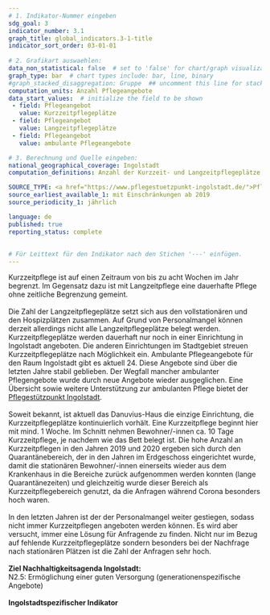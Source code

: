 ```yaml
---
# 1. Indikator-Nummer eingeben 
sdg_goal: 3 
indicator_number: 3.1
graph_title: global_indicators.3-1-title
indicator_sort_order: 03-01-01
 
# 2. Grafikart auswaehlen: 
data_non_statistical: false  # set to 'false' for chart/graph visualization 
graph_type: bar  # chart types include: bar, line, binary 
#graph_stacked_disaggregation: Gruppe  ## uncomment this line for stacked bars. eplace 'Geschlecht' with the field of aggregation. 
computation_units: Anzahl Pflegeangebote 
data_start_values:  # initialize the field to be shown  
 - field: Pflegeangebot
   value: Kurzzeitpflegeplätze
 - field: Pflegeangebot
   value: Langzeitpflegeplätze
 - field: Pflegeangebot
   value: ambulante Pflegeangebote

# 3. Berechnung und Quelle eingeben: 
national_geographical_coverage: Ingolstadt 
computation_definitions: Anzahl der Kurzzeit- und Langzeitpflegeplätze sowie ambulante Pflegeangebote

SOURCE_TYPE: <a href="https://www.pflegestuetzpunkt-ingolstadt.de/">Pflegestützpunkt Ingolstadt</a>, Gesundheitsamt Ingolstadt, Danuvius Haus Ingolstadt  # data source  
source_earliest_available_1: mit Einschränkungen ab 2019
source_periodicity_1: jährlich

language: de   
published: true 
reporting_status: complete
 
 
# Für Leittext für den Indikator nach den Stichen '---' einfügen. 
---
```

Kurzzeitpflege ist auf einen Zeitraum von bis zu acht Wochen im Jahr begrenzt. Im Gegensatz dazu ist mit Langzeitpflege eine dauerhafte Pflege ohne zeitliche Begrenzung gemeint. <br>
<br>
Die Zahl der Langzeitpflegeplätze setzt sich aus den vollstationären und den Hospizplätzen zusammen. Auf Grund von Personalmangel können derzeit allerdings nicht alle Langzeitpflegeplätze belegt werden. Kurzzeitpflegeplätze werden dauerhaft nur noch in einer Einrichtung in Ingolstadt angeboten. Die anderen Einrichtungen im Stadtgebiet streuen Kurzzeitpflegeplätze nach Möglichkeit ein. Ambulante Pflegeangebote für den Raum Ingolstadt gibt es aktuell 24. Diese Angebote sind über die letzten Jahre stabil geblieben. Der Wegfall mancher ambulanter Pflegengebote wurde durch neue Angebote wieder ausgeglichen. Eine Übersicht sowie weitere Unterstützung zur ambulanten Pflege bietet der <a href="https://www.pflegestuetzpunkt-ingolstadt.de/">Pflegestützpunkt Ingolstadt</a>.<br>
<br>
Soweit bekannt, ist aktuell das Danuvius-Haus die einzige Einrichtung, die Kurzzeitpflegeplätze kontinuierlich vorhält. Eine Kurzzeitpflege beginnt hier mit mind. 1 Woche. Im Schnitt nehmen Bewohner/-innen ca. 10 Tage Kurzzeitpflege, je nachdem wie das Bett belegt ist. Die hohe Anzahl an Kurzzeitpflegen in den Jahren 2019 und 2020 ergeben sich durch den Quarantänebereich, der in den Jahren im Erdgeschoss eingerichtet wurde, damit die stationären Bewohner/-innen einerseits wieder aus dem Krankenhaus in die Bereiche zurück aufgenommen werden konnten (lange Quarantänezeiten) und  gleichzeitig wurde dieser Bereich als Kurzzeitpflegebereich genutzt, da die Anfragen während Corona besonders hoch waren.<br> 
<br>
In den letzten Jahren ist der der Personalmangel weiter gestiegen, sodass nicht immer Kurzzeitpflegen angeboten werden können. Es wird aber versucht, immer eine Lösung für Anfragende zu finden. Nicht nur im Bezug auf fehlende Kurzzeitpflegeplätze sondern besonders bei der Nachfrage nach stationären Plätzen ist die Zahl der Anfragen sehr hoch.<br> 
<br>
<b>Ziel Nachhaltigkeitsagenda Ingolstadt:</b><br>
N2.5: Ermöglichung einer guten Versorgung (generationenspezifische Angebote)<br>
<br>
<b>Ingolstadtspezifischer Indikator</b>
